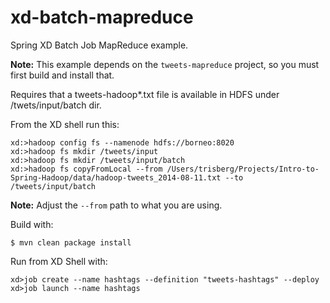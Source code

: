 xd-batch-mapreduce
==================

Spring XD Batch Job MapReduce example.

**Note:** This example depends on the `tweets-mapreduce` project, so you must first build and install that.

Requires that a tweets-hadoop*.txt file is available in HDFS under /twets/input/batch dir.

From the XD shell run this:

```
xd:>hadoop config fs --namenode hdfs://borneo:8020
xd:>hadoop fs mkdir /tweets/input
xd:>hadoop fs mkdir /tweets/input/batch
xd:>hadoop fs copyFromLocal --from /Users/trisberg/Projects/Intro-to-Spring-Hadoop/data/hadoop-tweets_2014-08-11.txt --to /tweets/input/batch
```

**Note:** Adjust the `--from` path to what you are using.

Build with:

    $ mvn clean package install

Run from XD Shell with:

    xd>job create --name hashtags --definition "tweets-hashtags" --deploy
    xd>job launch --name hashtags

